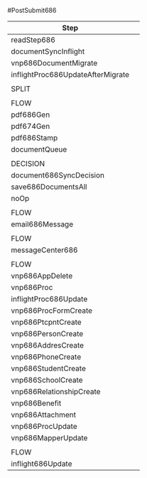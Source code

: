 #PostSubmit686

| Step                              |             |
| --------------------------------- | ----------- |
| readStep686                       |             |
| documentSyncInflight              |             |
| vnp686DocumentMigrate             |             |
| inflightProc686UpdateAfterMigrate |             |
|                                   |             |
| SPLIT                             |             |
|                                   |             |
| FLOW                              |             |
| pdf686Gen                         |             |
| pdf674Gen                         |             |
| pdf686Stamp                       |             |
| documentQueue                     |             |
|                                   |             |
| DECISION                          |             |
| document686SyncDecision           |             |
| save686DocumentsAll               |             |
| noOp                              |             |
|                                   |             |
| FLOW                              |             |
| email686Message                   |             |
|                                   |             |
| FLOW                              |             |
| messageCenter686                  |             |
|                                   |             |
| FLOW                              |             |
| vnp686AppDelete                   |             |
| vnp686Proc                        |             |
| inflightProc686Update             |             |
| vnp686ProcFormCreate              |             |
| vnp686PtcpntCreate                |             |
| vnp686PersonCreate                |             |
| vnp686AddresCreate                |             |
| vnp686PhoneCreate                 |             |
| vnp686StudentCreate               |             |
| vnp686SchoolCreate |  |
| vnp686RelationshipCreate |  |
| vnp686Benefit | |
| vnp686Attachment |  |
| vnp686ProcUpdate |  |
| vnp686MapperUpdate  | |
|                                   |             |
| FLOW                              |             |
| inflight686Update                 |             |


